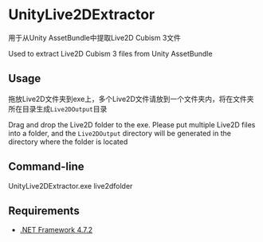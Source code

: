# UnityLive2DExtractor
用于从Unity AssetBundle中提取Live2D Cubism 3文件

Used to extract Live2D Cubism 3 files from Unity AssetBundle

## Usage
拖放Live2D文件夹到exe上，多个Live2D文件请放到一个文件夹内，将在文件夹所在目录生成`Live2DOutput`目录

Drag and drop the Live2D folder to the exe. Please put multiple Live2D files into a folder, and the `Live2DOutput` directory will be generated in the directory where the folder is located

## Command-line
UnityLive2DExtractor.exe live2dfolder

## Requirements
- [.NET Framework 4.7.2](https://dotnet.microsoft.com/download/dotnet-framework/net472)
